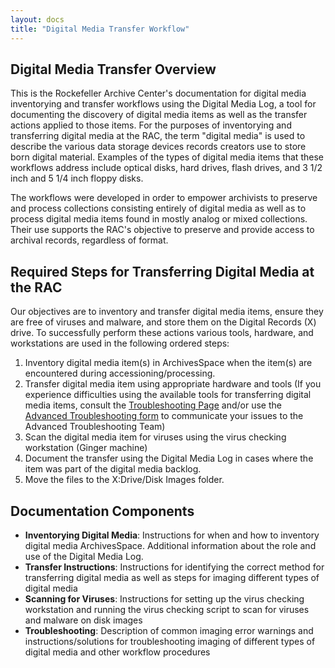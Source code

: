 ```yaml
---
layout: docs
title: "Digital Media Transfer Workflow"
---
```


## Digital Media Transfer Overview

This is the Rockefeller Archive Center's documentation for digital media inventorying and transfer workflows using the Digital Media Log, a tool for documenting the discovery of digital media items as well as the transfer actions applied to those items. For the purposes of inventorying and transferring digital media at the RAC, the term "digital media" is used to describe the various data storage devices records creators use to store born digital material. Examples of the types of digital media items that these workflows address include optical disks, hard drives, flash drives, and 3 1/2 inch and 5 1/4 inch floppy disks.

The workflows were developed in order to empower archivists to preserve and process collections consisting entirely of digital media as well as to process digital media items found in mostly analog or mixed collections. Their use supports the RAC's objective to preserve and provide access to archival records, regardless of format.

## Required Steps for Transferring Digital Media at the RAC

Our objectives are to inventory and transfer digital media items, ensure they are free of viruses and malware, and store them on the Digital Records (X) drive. To successfully perform these actions various tools, hardware, and workstations are used in the following ordered steps:  

1. Inventory digital media item(s) in ArchivesSpace when the item(s) are encountered during accessioning/processing. 
2. Transfer digital media item using appropriate hardware and tools (If you experience difficulties using the available tools for transferring digital media items, consult the [Troubleshooting Page](troubleshooting) and/or use the [Advanced Troubleshooting form](https://form.asana.com/?k=EsWapMmv2cZMzHwcrD9_2A&d=4711715224923) to communicate your issues to the Advanced Troubleshooting Team)
3. Scan the digital media item for viruses using the virus checking workstation (Ginger machine)
4. Document the transfer using the Digital Media Log in cases where the item was part of the digital media backlog.
5. Move the files to the X:Drive/Disk Images folder.

## Documentation Components

- **Inventorying Digital Media**: Instructions for when and how to inventory digital media ArchivesSpace. Additional information about the role and use of the Digital Media Log.
- **Transfer Instructions**: Instructions for identifying the correct method for transferring digital media as well as steps for imaging different types of digital media
- **Scanning for Viruses**: Instructions for setting up the virus checking workstation and running the virus checking script to scan for viruses and malware on disk images
- **Troubleshooting**: Description of common imaging error warnings and instructions/solutions for troubleshooting imaging of different types of digital media and other workflow procedures
